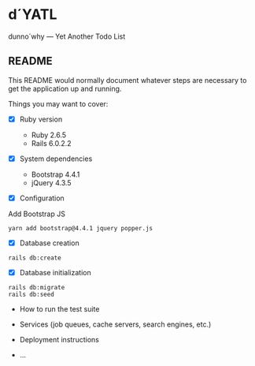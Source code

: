 # d´YATL

dunno´why — Yet Another Todo List

## README

This README would normally document whatever steps are necessary to get the
application up and running.

Things you may want to cover:

* [x] Ruby version

  - Ruby  2.6.5
  - Rails 6.0.2.2


* [x] System dependencies

  - Bootstrap 4.4.1
  - jQuery 4.3.5


* [x] Configuration

Add Bootstrap JS

```
yarn add bootstrap@4.4.1 jquery popper.js
```

* [x] Database creation

```
rails db:create
```

* [x] Database initialization

```
rails db:migrate
rails db:seed
```

* How to run the test suite

* Services (job queues, cache servers, search engines, etc.)

* Deployment instructions

* ...

<!--
## Draft

### scaffold_tasks

```
rails db:create

rails g scaffold Task title completed_at:datetime
rake db:migrate
```

[routes.rb](config/routes.rb)

```
root to: "tasks#index"
```

```
rails s
```

### bootstrap

[Gemfile](Gemfile)
```
gem 'bootstrap', '~> 4.4', '>= 4.4.1'
```
...

```
yarn add bootstrap@4.4.1 jquery popper.js
```

```
# config/webpack/environment.js

const { environment } = require('@rails/webpacker')

const webpack = require('webpack')
environment.plugins.append('Provide', new webpack.ProvidePlugin({
  $: 'jquery',
  jQuery: 'jquery',
  Popper: ['popper.js', 'default']
}))

module.exports = environment
```

```
# app/javascript/packs/application.js - add require("bootstrap") under the 'channels'

require("@rails/ujs").start()
require("turbolinks").start()
require("@rails/activestorage").start()
require("channels")
require("bootstrap")
```

### Fill db

```
rails db:seed
```
-->
